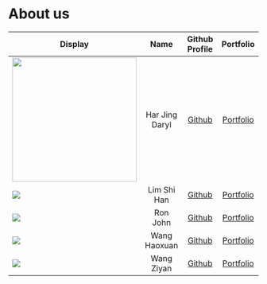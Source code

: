 # About us

| Display                                                                                                       |      Name      |            Github Profile             |           Portfolio           |
|---------------------------------------------------------------------------------------------------------------|:--------------:|:-------------------------------------:|:-----------------------------:|
| <img width="250" src="https://media.giphy.com/media/Ze1Gn2V62X0Q1IH1vS/giphy.gif">                            | Har Jing Daryl | [Github](https://github.com/darylhjd) | [Portfolio](team/darylhjd.md) |
| ![](https://via.placeholder.com/100.png?text=Photo)                                                           |  Lim Shi Han   |     [Github](https://github.com/Lim-Shi-Han)     | [Portfolio](team/lim-shi-han.md)  |
| ![](https://via.placeholder.com/100.png?text=Photo)                                                           |    Ron John    |     [Github](https://github.com/)     | [Portfolio](team/johndoe.md)  |
| ![](https://via.placeholder.com/100.png?text=Photo)                                                           |  Wang Haoxuan  |  [Github](https://github.com/BotBw)   | [Portfolio](team/johndoe.md)  |
| ![](https://hk.portal-pokemon.com/play/resources/pokedex/img/pm/e724713a13271ef531f5410da782e24f729cb6d6.png) |   Wang Ziyan   | [Github](https://github.com/wang1351) | [Portfolio](team/johndoe.md)  |
